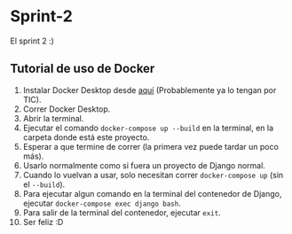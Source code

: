 # Sprint-2
El sprint 2 :)

## Tutorial de uso de Docker
1. Instalar Docker Desktop desde [aquí](https://www.docker.com/products/docker-desktop/) (Probablemente ya lo tengan por TIC).
2. Correr Docker Desktop.
3. Abrir la terminal.
4. Ejecutar el comando `docker-compose up --build` en la terminal, en la carpeta donde está este proyecto.
5. Esperar a que termine de correr (la primera vez puede tardar un poco más).
6. Usarlo normalmente como si fuera un proyecto de Django normal.
7. Cuando lo vuelvan a usar, solo necesitan correr `docker-compose up` (sin el `--build`).
8. Para ejecutar algun comando en la terminal del contenedor de Django, ejecutar `docker-compose exec django bash`.
9. Para salir de la terminal del contenedor, ejecutar `exit`.
10. Ser feliz :D